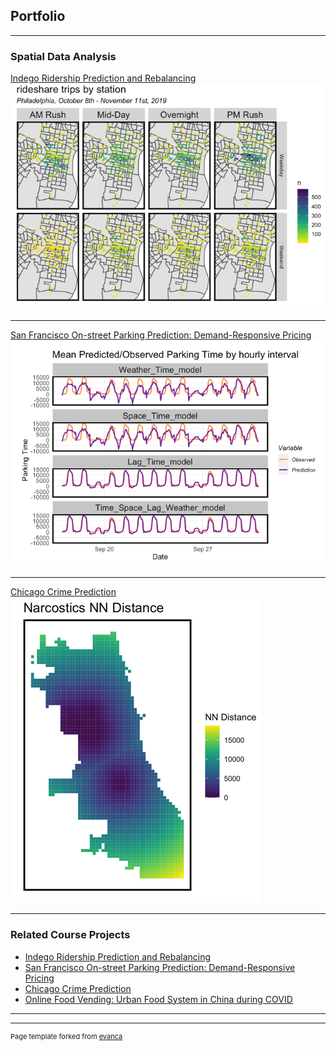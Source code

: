 ## Portfolio

---

### Spatial Data Analysis  

[Indego Ridership Prediction and Rebalancing](https://inordia.github.io/portfolio/images/Assignment-6.html)
<img src="images/bike.png"/>

---
[San Francisco On-street Parking Prediction: Demand-Responsive Pricing](https://inordia.github.io/portfolio/images/final.html)
<img src="images/parking.png"/>

---
[Chicago Crime Prediction](https://inordia.github.io/portfolio/images/WangRan_Assignment3.html)
<img src="images/crime.png"/>

---

### Related Course Projects

- [Indego Ridership Prediction and Rebalancing](https://inordia.github.io/portfolio/images/Assignment-6.html)
- [San Francisco On-street Parking Prediction: Demand-Responsive Pricing](https://inordia.github.io/portfolio/images/final.html)
- [Chicago Crime Prediction](https://inordia.github.io/portfolio/images/WangRan_Assignment3.html)
- [Online Food Vending: Urban Food System in China during COVID](https://arcg.is/1CL18O)

---




---
<p style="font-size:11px">Page template forked from <a href="https://github.com/evanca/quick-portfolio">evanca</a></p>
<!-- Remove above link if you don't want to attibute -->
